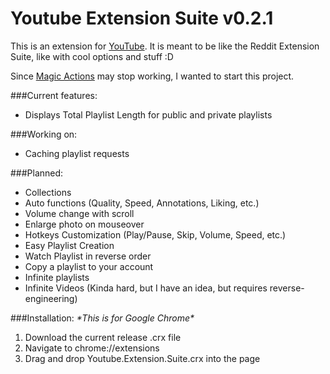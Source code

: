 # Youtube Extension Suite v0.2.1

This is an extension for [YouTube](https://www.youtube.com). It is meant to be like the Reddit Extension Suite, like with cool options and stuff :D

Since [Magic Actions](https://chrome.google.com/webstore/detail/magic-actions-for-youtube/abjcfabbhafbcdfjoecdgepllmpfceif) may stop working, I wanted to start this project.

###Current features:
* Displays Total Playlist Length for public and private playlists

###Working on:
* Caching playlist requests

###Planned:
* Collections
* Auto functions (Quality, Speed, Annotations, Liking, etc.)
* Volume change with scroll
* Enlarge photo on mouseover
* Hotkeys Customization (Play/Pause, Skip, Volume, Speed, etc.)
* Easy Playlist Creation
* Watch Playlist in reverse order
* Copy a playlist to your account
* Infinite playlists
* Infinite Videos (Kinda hard, but I have an idea, but requires reverse-engineering)

###Installation:
*\*This is for Google Chrome\**
1. Download the current release .crx file
2. Navigate to chrome://extensions
3. Drag and drop Youtube.Extension.Suite.crx into the page
